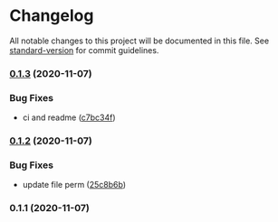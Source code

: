 # Changelog

All notable changes to this project will be documented in this file. See [standard-version](https://github.com/conventional-changelog/standard-version) for commit guidelines.

### [0.1.3](https://github.com/Ganatrade/www/compare/v0.1.2...v0.1.3) (2020-11-07)


### Bug Fixes

* ci and readme ([c7bc34f](https://github.com/Ganatrade/www/commit/c7bc34f956c566755b2c66900456975fbbb76456))

### [0.1.2](https://github.com/Ganatrade/www/compare/v0.1.1...v0.1.2) (2020-11-07)


### Bug Fixes

* update file perm ([25c8b6b](https://github.com/Ganatrade/www/commit/25c8b6ba69a815dabe932d08171aa81f75da6596))

### 0.1.1 (2020-11-07)

